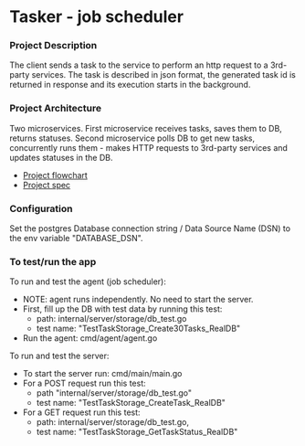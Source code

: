 # Tasker - job scheduler

### Project Description
The client sends a task to the service to perform an http request to a 3rd-party services. The task is described in json format, the generated task id is returned in response and its execution starts in the background.

### Project Architecture
Two microservices. First microservice receives tasks, saves them to DB, returns statuses. Second microservice polls DB to get new tasks, concurrently runs them - makes HTTP requests to 3rd-party services and updates statuses in the DB.

- [Project flowchart](https://github.com/allensuvorov/tasker/blob/main/docs/diagram_microservices.pdf)
- [Project spec](https://github.com/allensuvorov/tasker/blob/main/docs/task_spec.pdf)


### Configuration
Set the postgres Database connection string / Data Source Name (DSN) to the  env variable "DATABASE_DSN".

### To test/run the app
To run and test the agent (job scheduler):
   - NOTE: agent runs independently. No need to start the server.
   - First, fill up the DB with test data by running this test: 
      - path: internal/server/storage/db_test.go
      - test name: "TestTaskStorage_Create30Tasks_RealDB"
   - Run the agent: cmd/agent/agent.go

To run and test the server:
   - To start the server run: cmd/main/main.go
   - For a POST request run this test: 
      - path "internal/server/storage/db_test.go"
      - test name: "TestTaskStorage_CreateTask_RealDB"
   - For a GET request run this test: 
      - path: internal/server/storage/db_test.go, 
      - test name: "TestTaskStorage_GetTaskStatus_RealDB"
